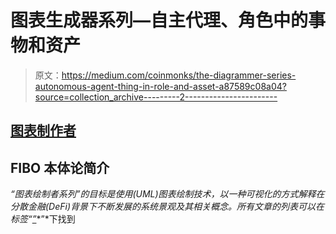 # 图表生成器系列—自主代理、角色中的事物和资产

> 原文：<https://medium.com/coinmonks/the-diagrammer-series-autonomous-agent-thing-in-role-and-asset-a87589c08a04?source=collection_archive---------2----------------------->

## [图表制作者](https://medium.com/tag/the-diagrammer/archive)

## FIBO 本体论简介

*“图表绘制者系列”的目标是使用(UML)图表绘制技术，以一种可视化的方式解释在分散金融(DeFi)背景下不断发展的系统景观及其相关概念。所有文章的列表可以在标签“*[*”*](https://dev.cloudburo.net/tags/diagrammer.html)*”*下找到